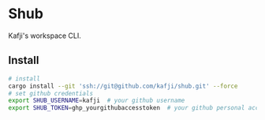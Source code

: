 # Shub

Kafji's workspace CLI.

## Install

```bash
# install
cargo install --git 'ssh://git@github.com/kafji/shub.git' --force
# set github credentials
export SHUB_USERNAME=kafji  # your github username
export SHUB_TOKEN=ghp_yourgithubaccesstoken  # your github personal access token
```
